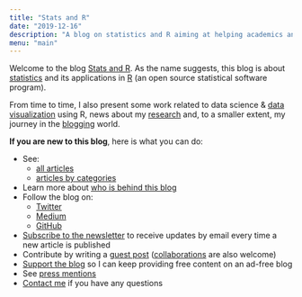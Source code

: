 ```yaml
---
title: "Stats and R"
date: "2019-12-16"
description: "A blog on statistics and R aiming at helping academics and professionals working with data to grasp important concepts in statistics and to apply them in R"
menu: "main"
---
```


Welcome to the blog [Stats and R](/). As the name suggests, this blog is about [statistics](/tags/statistics/) and its applications in [R](/tags/r/) (an open source statistical software program).

From time to time, I also present some work related to data science & [data visualization](/tags/visualization/) using R, news about my [research](/tags/research/) and, to a smaller extent, my journey in the [blogging](/tags/blogging/) world.

**If you are new to this blog**, here is what you can do:

* See:
  + [all articles](/blog/)
  + [articles by categories](/tags/)
* Learn more about [who is behind this blog](/about/)
* Follow the blog on:
  + [Twitter](https://twitter.com/statsandr)
  + [Medium](https://antoinesoetewey.medium.com/)
  + [GitHub](https://github.com/AntoineSoetewey)
* [Subscribe to the newsletter](/subscribe/) to receive updates by email every time a new article is published
* Contribute by writing a [guest post](/contribute/) ([collaborations](/tags/collaboration/) are also welcome)
* [Support the blog](/support/) so I can keep providing free content on an ad-free blog
* See [press mentions](/press/)
* [Contact me](/contact/) if you have any questions
